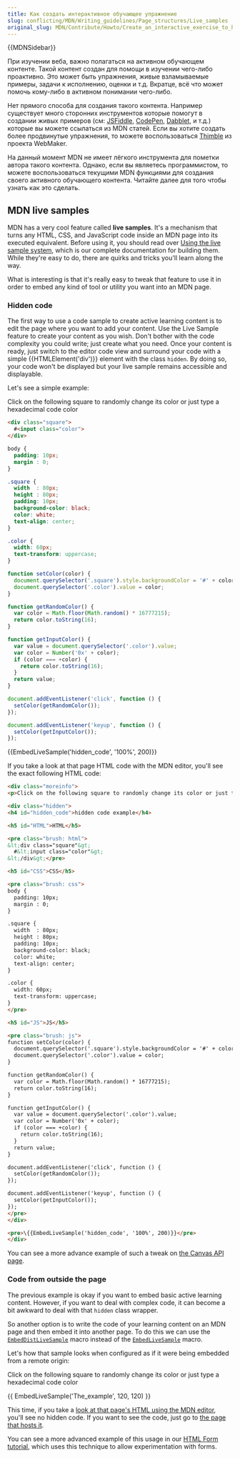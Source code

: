 ```yaml
---
title: Как создать интерактивное обучающее упражнение
slug: conflicting/MDN/Writing_guidelines/Page_structures/Live_samples
original_slug: MDN/Contribute/Howto/Create_an_interactive_exercise_to_help_learning_the_web
---
```


{{MDNSidebar}}

При изучении веба, важно полагаться на активном обучающем контенте. Такой контент создан для помощи в изучении чего-либо проактивно. Это может быть упражнения, живые взламываемые примеры, задачи к исполнению, оценки и т.д. Вкратце, всё что может помочь кому-либо в активном понимании чего-либо.

Нет прямого способа для создания такого контента. Например существует много сторонних инструментов которые помогут в создании живых примеров (см: [JSFiddle](https://jsfiddle.net/), [CodePen](https://codepen.io/), [Dabblet](http://dabblet.com/), и т.д.) которые вы можете ссылаться из MDN статей. Если вы хотите создать более продвинутые упражнения, то можете воспользоваться [Thimble](https://thimble.mozilla.org) из проекта WebMaker.

На данный момент MDN не имеет лёгкого инструмента для пометки автора такого контента. Однако, если вы являетесь программистом, то можете воспользоваться текущими MDN функциями для создания своего активного обучающего контента. Читайте далее для того чтобы узнать как это сделать.

## MDN live samples

MDN has a very cool feature called **live samples**. It's a mechanism that turns any HTML, CSS, and JavaScript code inside an MDN page into its executed equivalent. Before using it, you should read over [Using the live sample system](/ru/docs/MDN/Contribute/Editor/Live_samples), which is our complete documentation for building them. While they're easy to do, there are quirks and tricks you'll learn along the way.

What is interesting is that it's really easy to tweak that feature to use it in order to embed any kind of tool or utility you want into an MDN page.

### Hidden code

The first way to use a code sample to create active learning content is to edit the page where you want to add your content. Use the Live Sample feature to create your content as you wish. Don't bother with the code complexity you could write; just create what you need. Once your content is ready, just switch to the editor code view and surround your code with a simple {{HTMLElement('div')}} element with the class `hidden`. By doing so, your code won't be displayed but your live sample remains accessible and displayable.

Let's see a simple example:

Click on the following square to randomly change its color or just type a hexadecimal code color

```html hidden
<div class="square">
  #<input class="color">
</div>
```

```css hidden
body {
  padding: 10px;
  margin : 0;
}

.square {
  width  : 80px;
  height : 80px;
  padding: 10px;
  background-color: black;
  color: white;
  text-align: center;
}

.color {
  width: 60px;
  text-transform: uppercase;
}
```

```js hidden
function setColor(color) {
  document.querySelector('.square').style.backgroundColor = '#' + color;
  document.querySelector('.color').value = color;
}

function getRandomColor() {
  var color = Math.floor(Math.random() * 16777215);
  return color.toString(16);
}

function getInputColor() {
  var value = document.querySelector('.color').value;
  var color = Number('0x' + color);
  if (color === +color) {
    return color.toString(16);
  }
  return value;
}

document.addEventListener('click', function () {
  setColor(getRandomColor());
});

document.addEventListener('keyup', function () {
  setColor(getInputColor());
});
```

{{EmbedLiveSample('hidden_code', '100%', 200)}}

If you take a look at that page HTML code with the MDN editor, you'll see the exact following HTML code:

```html
<div class="moreinfo">
<p>Click on the following square to randomly change its color or just type an hexadecimal code color</p>

<div class="hidden">
<h4 id="hidden_code">hidden code example</h4>

<h5 id="HTML">HTML</h5>

<pre class="brush: html">
&lt;div class="square"&gt;
  #&lt;input class="color"&gt;
&lt;/div&gt;</pre>

<h5 id="CSS">CSS</h5>

<pre class="brush: css">
body {
  padding: 10px;
  margin : 0;
}

.square {
  width  : 80px;
  height : 80px;
  padding: 10px;
  background-color: black;
  color: white;
  text-align: center;
}

.color {
  width: 60px;
  text-transform: uppercase;
}
</pre>

<h5 id="JS">JS</h5>

<pre class="brush: js">
function setColor(color) {
  document.querySelector('.square').style.backgroundColor = '#' + color;
  document.querySelector('.color').value = color;
}

function getRandomColor() {
  var color = Math.floor(Math.random() * 16777215);
  return color.toString(16);
}

function getInputColor() {
  var value = document.querySelector('.color').value;
  var color = Number('0x' + color);
  if (color === +color) {
    return color.toString(16);
  }
  return value;
}

document.addEventListener('click', function () {
  setColor(getRandomColor());
});

document.addEventListener('keyup', function () {
  setColor(getInputColor());
});
</pre>
</div>

<pre>\{{EmbedLiveSample('hidden_code', '100%', 200)}}</pre>
</div>
```

You can see a more advance example of such a tweak on [the Canvas API page](/ru/docs/Web/API/Canvas_API#JavaScript).

### Code from outside the page

The previous example is okay if you want to embed basic active learning content. However, if you want to deal with complex code, it can become a bit awkward to deal with that `hidden` class wrapper.

So another option is to write the code of your learning content on an MDN page and then embed it into another page. To do this we can use the [`EmbedDistLiveSample`](https://github.com/mdn/yari/tree/main/kumascript/macros/EmbedDistLiveSample.ejs) macro instead of the [`EmbedLiveSample`](https://github.com/mdn/yari/tree/main/kumascript/macros/EmbedLiveSample.ejs) macro.

Let's how that sample looks when configured as if it were being embedded from a remote origin:

Click on the following square to randomly change its color or just type a hexadecimal code color

{{ EmbedLiveSample('The_example', 120, 120) }}

This time, if you take a [look at that page's HTML using the MDN editor](/ru/docs/MDN/Contribute/Editor/Source_mode), you'll see no hidden code. If you want to see the code, just go to [the page that hosts it](/ru/docs/MDN/Contribute/Howto/Create_an_interactive_exercise_to_help_learning_the_web/distant_example).

You can see a more advanced example of this usage in our [HTML Form tutorial](/ru/docs/Web/Guide/HTML/Forms/How_to_build_custom_form_widgets), which uses this technique to allow experimentation with forms.

